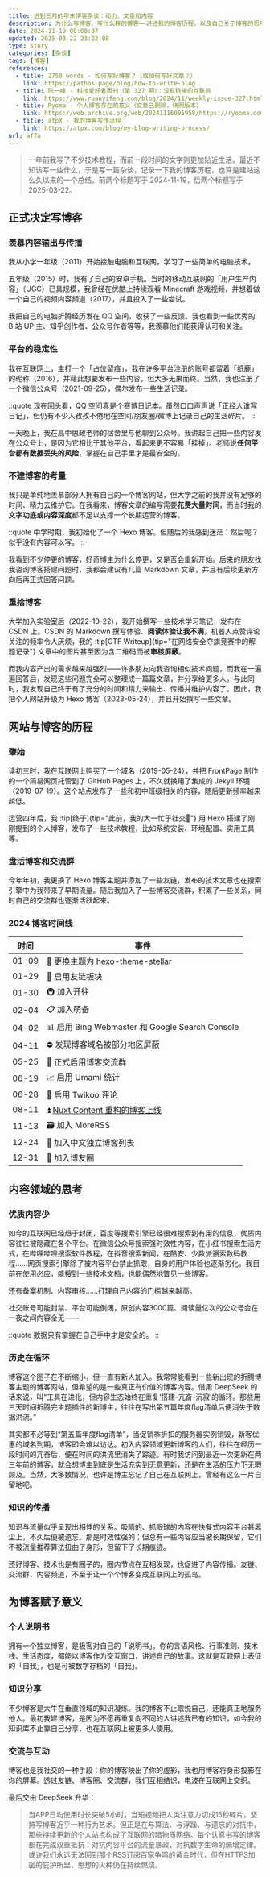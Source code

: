 ```yaml
---
title: 迟到三月的年末博客杂谈：动力、文章和内容
description: 为什么写博客、写什么样的博客——讲述我的博客历程，以及自己关于博客的思考。
date: 2024-11-19 08:08:07
updated: 2025-03-22 23:22:08
type: story
categories: [杂谈]
tags: [博客]
references:
  - title: 2750 words - 如何写好博客？（或如何写好文章？）
    link: https://pathos.page/blog/how-to-write-blog
  - title: 阮一峰 - 科技爱好者周刊（第 327 期）：没有链接的互联网
    link: https://www.ruanyifeng.com/blog/2024/11/weekly-issue-327.html
  - title: Ryoma - 个人博客存在的意义（文章已删除，快照版本）
    link: https://web.archive.org/web/20241116095958/https://ryooma.com/blog/why-start-personal-blogging/
  - title: atpX - 我的博客写作流程
    link: https://atpx.com/blog/my-blog-writing-process/
url: af7a
---
```


> 一年前我写了不少技术教程，而前一段时间的文字则更加贴近生活。最近不知该写一些什么，于是写一篇杂谈，记录一下我的博客历程，也算是建站这么久以来的一个总结。前两个标题写于 2024-11-19，后两个标题写于 2025-03-22。

## 正式决定写博客

### 羡慕内容输出与传播

我从小学一年级（2011）开始接触电脑和互联网，学习了一些简单的电脑技术。

五年级（2015）时，我有了自己的安卓手机。当时的移动互联网的「用户生产内容」（UGC）已具规模，我曾经在优酷上持续观看 Minecraft 游戏视频，并想着做一个自己的视频内容频道（2017），并且投入了一些尝试。

我把自己的电脑折腾经历发在 QQ 空间，收获了一些反馈。我也看到一些优秀的 B 站 UP 主、知乎创作者、公众号作者等等，我羡慕他们能获得认可和关注。

### 平台的稳定性

我在互联网上，主打一个「占位留痕」，我在许多平台注册的账号都留着「纸鹿」的昵称（2016），并藉此想要发布一些内容，但大多无果而终。当然，我也注册了一个微信公众号（2021-09-25），偶尔发布一些生活记录。

::quote
现在回头看，QQ 空间真是个赛博日记本。虽然口口声声说「正经人谁写日记」，但仍有不少人孜孜不倦地在空间/朋友圈/微博上记录自己的生活碎片。
::

一天晚上，我在高中思政老师的宿舍里与他聊到公众号。我讲起自己把一些内容发在公众号上，是因为它相比于其他平台，看起来更不容易「挂掉」。老师说**任何平台都有数据丢失的风险**，掌握在自己手里才是最安全的。

### 不建博客的考量

我只是单纯地羡慕部分人拥有自己的一个博客网站，但大学之前的我并没有足够的时间、精力去维护它。在我看来，博客文章的编写需要**花费大量时间**，而当时我的**文字功底或内容深度**都不足以支撑一个长期运营的博客。

::quote
中学时期，我初始化了一个 Hexo 博客。但随后的我感到迷茫：然后呢？似乎没有内容可以写。
::

我看到不少停更的博客，好奇博主为什么停更，又是否会重新开始。后来的朋友找我咨询博客搭建问题时，我都会建议有几篇 Markdown 文章，并且有后续更新方向后再正式回答问题。

### 重拾博客

大学加入实验室后（2022-10-22），我开始撰写一些技术学习笔记，发布在 CSDN 上。CSDN 的 Markdown 撰写体验、**阅读体验让我不满**，机器人点赞评论关注的频率令人厌烦，我的 :tip[CTF Writeup]{tip="在网络安全夺旗竞赛中的解题记录"} 文章中的图片甚至因为含二维码而被**审核屏蔽**。

而我内容产出的需求越来越强烈——许多朋友向我咨询相似技术问题，而我在一遍遍回答后，发现这些问题完全可以整理成一篇篇文章，并分享给更多人。与此同时，我发现自己终于有了充分的时间和精力来输出、传播并维护内容了。因此，我把个人网站升级为 Hexo 博客（2023-05-24），并且开始撰写一些文章。

## 网站与博客的历程

### 肇始

读初三时，我在互联网上购买了一个域名（2019-05-24），并把 FrontPage 制作的一个简易网页托管到了 GitHub Pages 上，不久就换用了集成的 Jekyll 环境（2019-07-19）。这个站点发布了一些和初中班级相关的内容，随后更新频率越来越低。

运营四年后，我 :tip[终于]{tip="此前，我的大一忙于社交🥺"} 用 Hexo 搭建了刚刚提到的个人博客，发布了一些技术教程，比如系统安装、环境配置、实用工具等。

### 盘活博客和交流群

今年年初，我更换了 Hexo 博客主题并添加了一些友链，发布的技术文章也在搜索引擎中为我带来了早期流量。随后我加入了一些博客交流群，积累了一些关系，同时自己的交流群也逐渐活跃起来。

### 2024 博客时间线

| 时间  | 事件                                                   |
| :---: | ------------------------------------------------------ |
| 01-09 | 🎨 更换主题为 hexo-theme-stellar                        |
| 01-29 | 🔗 启用友链板块                                         |
| 01-30 | 🚇 加入开往                                             |
| 02-04 | 📋 加入萌备                                             |
| 04-02 | 📊 启用 Bing Webmaster 和 Google Search Console         |
| 04-11 | ⛔ 发现博客域名被部分地区屏蔽                           |
| 05-25 | 👥 正式启用博客交流群                                   |
| 06-19 | 📈 启用 Umami 统计                                      |
| 06-28 | 💬 启用 Twikoo 评论                                     |
| 08-11 | ⏫ [Nuxt Content 重构的博客上线](/2024/blog-using-nuxt) |
| 11-13 | 🗃️ 加入 MoreRSS                                         |
| 12-24 | 🧾 加入中文独立博客列表                                 |
| 12-31 | 📝 加入博友圈                                           |

## 内容领域的思考

### 优质内容少

如今的互联网已经趋于封闭，百度等搜索引擎已经很难搜索到有用的信息，优质内容往往被隐藏在各个平台。在微信公众号搜索强时效性内容，在小红书搜索生活方式，在哔哩哔哩搜索软件教程，在抖音搜索新闻，在酷安、少数派搜索数码教程……网页搜索引擎除了被内容平台禁止抓取，自身的用户体验也逐渐劣化。我目前在使用必应，能搜到一些技术文档，也能偶然地瞥见一些博客。

还有备案机制、内容审核……打理自己内容的门槛越来越高。

社交账号可能封禁、平台可能倒闭，原创内容3000篇、阅读量亿次的公众号会在一夜之间内容全无——

::quote
数据只有掌握在自己手中才是安全的。
::

### 历史在循环

博客这个圈子在不断缩小，但一直有新人加入。我常常能看到一些新出现的折腾博客主题的博客网站，但希望的是一些真正有价值的博客内容。借用 DeepSeek 的话来说，叫“工具在进化，但内容生态始终在重复‘搭建-亢奋-沉寂’的循环。那些用三天时间折腾完主题插件的新博主，往往在写出第五篇年度flag清单后便消失于数据洪流。”

其实都不必等到“第五篇年度flag清单”，当促销季折扣的服务器实例销毁，新客优惠的域名到期，博客即会难以访达。初入内容领域更新博客的人们，往往在经历一段时间的亢奋后，便在时间的洪流里消失了踪迹。有时我访问到最近一次更新在两三年前的博客，就会想博主到底是生活充实到无意更新，还是在生活的压力下无暇顾及。当然，大多数情况，也许是博主忘记了自己在互联网上，曾经有这么一片自留地吧。

### 知识的传播

知识与流量似乎呈现出相悖的关系。吸睛的、抓眼球的内容在快餐式内容平台甚嚣尘上，不久后便被遗忘。那是时效性强的；但总有一些内容应当被长期保留，它们不被流量推荐算法扭曲了身形，但留下了长期痕迹。

还好博客、技术也是有圈子的，圈内节点在互相发现，也促进了内容传播。友链、交流群、内容频道，不至于让一个个博客变成互联网上的孤岛。

## 为博客赋予意义

### 个人说明书

拥有一个独立博客，是极客对自己的「说明书」。你的言语风格、行事准则、技术栈、生活态度，都能以博客作为交互窗口，讲述自己的故事。这就是互联网上表征的「自我」，也是可被数字存档的「自我」。

### 知识分享

不少博客是大牛在垂直领域的知识凝练。我的博客不止取悦自己，还能真正地服务他人。最初我建博客，是因为不愿再重复向不同的人讲述我已有的知识，如今我的知识库不止靠自己分享，也在互联网上被更多人使用。

### 交流与互动

博客也是我社交的一种手段：你的博客映出了你的虚影，我也用博客将身形投影在你的屏幕。透过友链、博客圈、交流群，我们互相结识，电波在互联网上交织。

最后交由 DeepSeek 升华：

> 当APP日均使用时长突破5小时，当短视频把人类注意力切成15秒碎片，坚持写博客近乎一种行为艺术。但正是在与算法、与浮躁、与遗忘的对抗中，那些持续更新的个人站点构成了互联网的暗物质网络。每个认真书写的博客都在完成双重抵抗：对抗内容平台的流量暴政，对抗数字生命的熵增定律。或许我们永远无法回到那个RSS订阅百家争鸣的黄金时代，但在HTTPS加密的庇护所里，思想的火种仍在持续燃烧。
